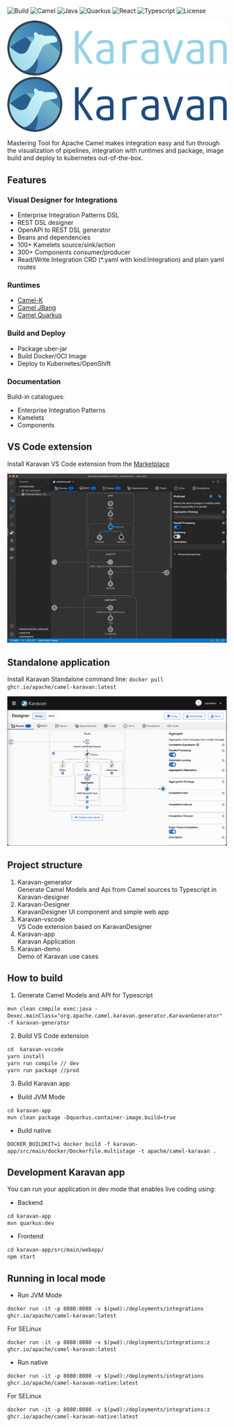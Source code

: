 ![Build](https://img.shields.io/badge/Build_with-Fun-blue.svg?style=for-the-badge)
![Camel](https://img.shields.io/badge/-Camel-blue.svg?style=for-the-badge&)
![Java](https://img.shields.io/badge/-Java-blue.svg?style=for-the-badge&logo=java)
![Quarkus](https://img.shields.io/badge/-Quarkus-blue.svg?style=for-the-badge&logo=quarkus)
![React](https://img.shields.io/badge/-React-blue.svg?style=for-the-badge&logo=react)
![Typescript](https://img.shields.io/badge/-Typescript-blue.svg?style=for-the-badge&logo=typescript)
![License](https://img.shields.io/badge/License-Apache-blue.svg?style=for-the-badge&logo=apache)

![karavan-logo](images/karavan-logo-dark.png#gh-dark-mode-only)
![karavan-logo](images/karavan-logo-light.png#gh-light-mode-only)


Mastering Tool for Apache Camel makes integration easy and fun through the visualization of pipelines, integration with runtimes and package, image build and deploy to kubernetes out-of-the-box.

## Features
### Visual Designer for Integrations
* Enterprise Integration Patterns DSL
* REST DSL designer
* OpenAPI to REST DSL generator
* Beans and dependencies
* 100+ Kamelets source/sink/action
* 300+ Components consumer/producer
* Read/Write Integration CRD (*.yaml with kind:Integration) and plain yaml routes
### Runtimes
* [Camel-K](https://camel.apache.org/camel-k/next/index.html)
* [Camel JBang](https://camel.apache.org/manual/camel-jbang.html)
* [Camel Quarkus](https://camel.apache.org/camel-quarkus/2.9.x/reference/extensions/yaml-dsl.html)
### Build and Deploy
* Package uber-jar
* Build Docker/OCI Image
* Deploy to Kubernetes/OpenShift
### Documentation
Build-in catalogues:
* Enterprise Integration Patterns
* Kamelets
* Components

## VS Code extension
Install Karavan VS Code extension from the [Marketplace](https://marketplace.visualstudio.com/items?itemName=camel-karavan.karavan)

![karavan-vscode](images/karavan-vscode.png)

## Standalone application

 Install Karavan Standalone command line: `docker pull ghcr.io/apache/camel-karavan:latest`

![karavan-web](images/karavan-web.png)

## Project structure
1. Karavan-generator  
Generate Camel Models and Api from Camel sources to Typescript in Karavan-designer
2. Karavan-Designer  
KaravanDesigner UI component and simple web app
3. Karavan-vscode  
VS Code extension based on KaravanDesigner
4. Karavan-app  
Karavan Application
5. Karavan-demo  
Demo of Karavan use cases


## How to build
1. Generate Camel Models and API for Typescript
```
mvn clean compile exec:java -Dexec.mainClass="org.apache.camel.karavan.generator.KaravanGenerator" -f karavan-generator
```

2. Build VS Code extension
```
cd  karavan-vscode
yarn install
yarn run compile // dev
yarn run package //prod
```

3. Build Karavan app  
- Build JVM Mode
```
cd karavan-app
mvn clean package -Dquarkus.container-image.build=true
```
- Build native
```
DOCKER_BUILDKIT=1 docker build -f karavan-app/src/main/docker/Dockerfile.multistage -t apache/camel-karavan .
```

## Development Karavan app
You can run your application in dev mode that enables live coding using:
- Backend
```shell script
cd karavan-app
mvn quarkus:dev
```
- Frontend
```shell script
cd karavan-app/src/main/webapp/
npm start
```

## Running in local mode
- Run JVM Mode
```shell script
docker run -it -p 8080:8080 -v $(pwd):/deployments/integrations ghcr.io/apache/camel-karavan:latest
```
For SELinux
```shell script
docker run -it -p 8080:8080 -v $(pwd):/deployments/integrations:z ghcr.io/apache/camel-karavan:latest
```

- Run native
```shell script
docker run -it -p 8080:8080 -v $(pwd):/deployments/integrations ghcr.io/apache/camel-karavan-native:latest
```
For SELinux
```shell script
docker run -it -p 8080:8080 -v $(pwd):/deployments/integrations:z ghcr.io/apache/camel-karavan-native:latest
```
